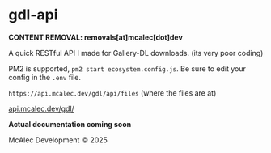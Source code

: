 # gdl-api

**CONTENT REMOVAL: removals[at]mcalec[dot]dev**

A quick RESTful API I made for Gallery-DL downloads. (its very poor coding)  

PM2 is supported, `pm2 start ecosystem.config.js`. Be sure to edit your config in the `.env` file.  

`https://api.mcalec.dev/gdl/api/files` (where the files are at)  

[api.mcalec.dev/gdl/](https://api.mcalec.dev/gdl/)

**Actual documentation coming soon**  

McAlec Development © 2025
